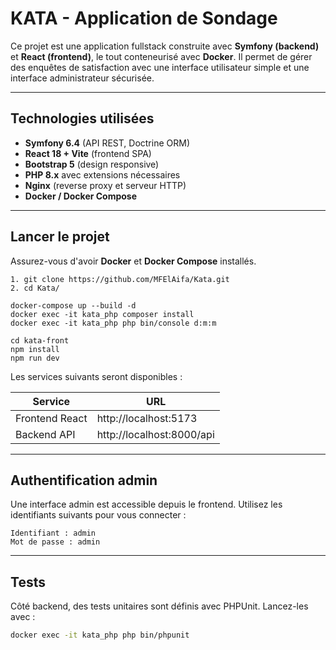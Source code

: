 # KATA - Application de Sondage

Ce projet est une application fullstack construite avec **Symfony (backend)** et **React (frontend)**, le tout conteneurisé avec **Docker**. Il permet de gérer des enquêtes de satisfaction avec une interface utilisateur simple et une interface administrateur sécurisée.

---

## Technologies utilisées

- **Symfony 6.4** (API REST, Doctrine ORM)
- **React 18 + Vite** (frontend SPA)
- **Bootstrap 5** (design responsive)
- **PHP 8.x** avec extensions nécessaires
- **Nginx** (reverse proxy et serveur HTTP)
- **Docker / Docker Compose**

---

## Lancer le projet

Assurez-vous d'avoir **Docker** et **Docker Compose** installés.

``` 
1. git clone https://github.com/MFElAifa/Kata.git
2. cd Kata/
```

```back
docker-compose up --build -d
docker exec -it kata_php composer install
docker exec -it kata_php php bin/console d:m:m
```

``` Front
cd kata-front
npm install
npm run dev
```

Les services suivants seront disponibles :

| Service        | URL                        |
|----------------|----------------------------|
| Frontend React | http://localhost:5173      |
| Backend API    | http://localhost:8000/api  |

---

## Authentification admin

Une interface admin est accessible depuis le frontend. Utilisez les identifiants suivants pour vous connecter :

```
Identifiant : admin
Mot de passe : admin
```

---

## Tests

Côté backend, des tests unitaires sont définis avec PHPUnit. Lancez-les avec :

```bash
docker exec -it kata_php php bin/phpunit
```

